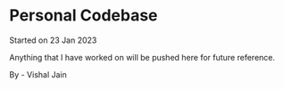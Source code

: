 # Personal Codebase

Started on 23 Jan 2023

Anything that I have worked on will be pushed here for future reference.

By - Vishal Jain
